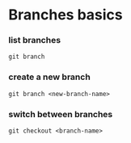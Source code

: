 # Branches basics


### list branches

`git branch`


### create a new branch
`git branch <new-branch-name>`



### switch between branches

`git checkout <branch-name>`

